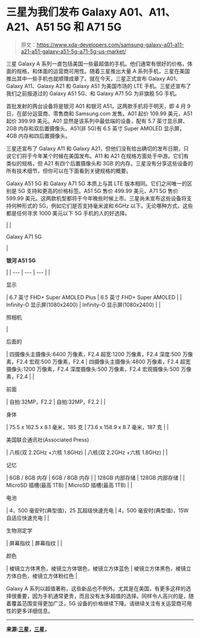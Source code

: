 # 三星为我们发布 Galaxy A01、A11、A21、A51 5G 和 A71 5G

> 原文：<https://www.xda-developers.com/samsung-galaxy-a01-a11-a21-a51-galaxy-a51-5g-a71-5g-us-market/>

三星 Galaxy A 系列一直包括美国一些最超值的手机。他们通常有很好的价格，体面的规格，和体面的运营商可用性。随着三星推出大量 A 系列手机，三星在美国推出其中一些手机也就顺理成章了。就在今天，三星正式宣布 Galaxy A01、Galaxy A11、Galaxy A21 和 Galaxy A51 为美国市场的 LTE 手机。三星还宣布了我们之前报道过的 Galaxy A51 5G、和 Galaxy A71 5G 为非旗舰 5G 手机。

首批发射的两台设备将是银河 A01 和银河 A51。这两款手机将于明天，即 4 月 9 日，在部分运营商、零售商和 Samsung.com 发售。A01 起价 109.99 美元，A51 起价 399.99 美元。A01 显然是该系列中最低端的设备，配有 5.7 英寸显示屏、2GB 内存和双后置摄像头。A51(非 5G)有 6.5 英寸 Super AMOLED 显示屏，4GB 内存和四后置摄像头。

三星还宣布了 Galaxy A11 和 Galaxy A21，但他们没有给出确切的发布日期，只说它们将于今年某个时候在美国发布。A11 和 A21 在规格方面处于中游。它们有类似的规格，但 A21 有四个后置摄像头和 3GB 的内存。三星没有分享这些设备的所有技术细节，但你可以在下面看到关键规格的概要。

Galaxy A51 5G 和 Galaxy A71 5G 本质上与其 LTE 版本相同。它们之间唯一的区别是 5G 支持和更高的价格标签。A51 5G 售价 499.99 美元，A71 5G 售价 599.99 美元。这两款机型都将于今年晚些时候上市。三星尚未宣布这些设备将支持何种形式的 5G，例如它们是否支持毫米波和 6GHz 以下。无论哪种方式，这些都是任何寻求 1000 美元以下 5G 手机的人的好选择。

|  | 

Galaxy A71 5G

 | 

**银河 A51 5G**

 |
| --- | --- | --- |
| 

显示

 | 6.7 英寸 FHD+ Super AMOLED Plus | 6.5 英寸 FHD+ Super AMOLED |
| Infinity-O 显示屏(1080x2400) | Infinity-O 显示屏(1080x2400) |
| 

照相机

 | 

后面的

 | 四摄像头主摄像头:6400 万像素，F2.4 超宽:1200 万像素，F2.4 深度:500 万像素，F2.4 宏观:500 万像素，F2.4 | 四摄像头主摄像头:4800 万像素，F2.4 超宽摄像头:1200 万像素，F2.4 深度摄像头:500 万像素，F2.4 宏观摄像头:500 万像素，F2.4 |
| 

前面

 | 自拍:32MP，F2.2 | 自拍:32MP，F2.2 |
| 

身体

 | 75.5 x 162.5 x 8.1 毫米，185 克 | 73.6 x 158.9 x 8.7 毫米，187 克 |
| 

美国联合通讯社(Associated Press)

 | 八核(双 2.2GHz +六核 1.8GHz) | 八核(双 2.2GHz +六核 1.8GHz) |
| 

记忆

 | 6GB / 8GB 内存 | 6GB / 8GB 内存 |
| 128GB 内部存储 | 128GB 内部存储 |
| MicroSD 插槽(最高 1TB) | MicroSD 插槽(最高 1TB) |
| 

电池

 | 4，500 毫安时(典型值)，25 瓦超级快速充电 | 4，500 毫安时(典型值)，15W 自适应快速充电 |
| 

生物测定学

 | 屏幕指纹 | 屏幕指纹 |
| 

颜色

 | 棱镜立方体黑色，棱镜立方体银色，棱镜立方体蓝色 | 棱镜立方体黑色，棱镜立方体白色，棱镜立方体粉红色 |

Galaxy A 系列以超值著称，这些新品也不例外。尤其是在美国，有更多这样的选择很重要，因为手机通常更贵，而且没有太多超值的选择。同样令人高兴的是，随着覆盖范围变得更加广泛，5G 设备的价格继续下降。请继续关注有关运营商可用性的更多详细信息。

* * *

**来源:[三星](https://www.samsungmobilepress.com/pressreleases/samsung-announces-the-new-addition-to-5g-smartphone-lineup-galaxy-a71-5g-and-galaxy-a51-5g)，[三星](https://news.samsung.com/us/galaxy-a-series-a11-a21-a51-a71-galaxy-for-everyone/)，**